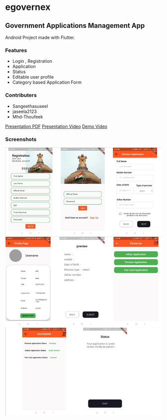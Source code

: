 # egovernex



## Government Applications Management App
Android Project made with Flutter.
### Features
- Login , Registration
- Application 
- Status
- Editable user profile
- Category based Application Form
### Contributers
- Sangeethasuseel
- jaseela2123
- Mhd-Thoufeek

[Presentation PDF](https://github.com/Sangeethasuseel/2022_IBM_Code_Challenge_Egovernex/blob/main/E-governex%20(2)%20(1).pdf)
[Presentation Video](https://github.com/Sangeethasuseel/2022_IBM_Code_Challenge_Egovernex/blob/main/presentation_video.mp4)
[Demo Video](https://github.com/Sangeethasuseel/2022_IBM_Code_Challenge_Egovernex/blob/main/Demo.mp4)

### Screenshots
<img  src="https://github.com/Sangeethasuseel/2022_IBM_Code_Challenge_Egovernex/blob/main/blob/login.jpeg">
<img  src="https://github.com/Sangeethasuseel/2022_IBM_Code_Challenge_Egovernex/blob/main/blob/second.jpeg">
<img  src="https://github.com/Sangeethasuseel/2022_IBM_Code_Challenge_Egovernex/blob/main/blob/third.jpeg">
